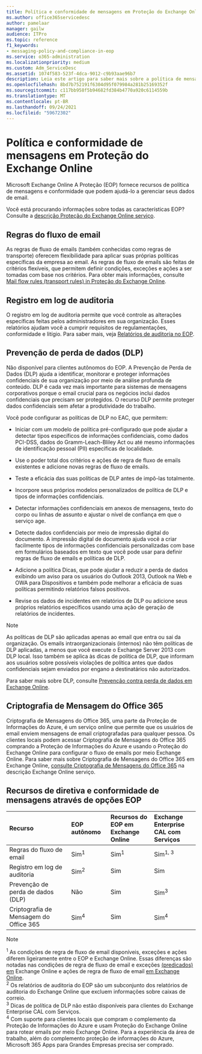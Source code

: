 ```yaml
---
title: Política e conformidade de mensagens em Proteção do Exchange Online
ms.author: office365servicedesc
author: pamelaar
manager: gailw
audience: ITPro
ms.topic: reference
f1_keywords:
- messaging-policy-and-compliance-in-eop
ms.service: o365-administration
ms.localizationpriority: medium
ms.custom: Adm_ServiceDesc
ms.assetid: 1074f583-523f-4dca-9012-c9b93aae96b7
description: Leia este artigo para saber mais sobre a política de mensagens e os recursos de conformidade no Microsoft Exchange Online Protection (EOP).
ms.openlocfilehash: 8bd7b752191f6304d95f079984a281b25169352f
ms.sourcegitcommit: c117bb958f5b94682fd384b4770a920c6114559b
ms.translationtype: MT
ms.contentlocale: pt-BR
ms.lasthandoff: 09/24/2021
ms.locfileid: "59672302"
---
```

# <a name="messaging-policy-and-compliance-in-exchange-online-protection"></a>Política e conformidade de mensagens em Proteção do Exchange Online

Microsoft Exchange Online A Proteção (EOP) fornece recursos de política de mensagens e conformidade que podem ajudá-lo a gerenciar seus dados de email.

Você está procurando informações sobre todas as características EOP? Consulte a [descrição Proteção do Exchange Online serviço](exchange-online-protection-service-description.md).

## <a name="mail-flow-rules"></a>Regras do fluxo de email

As regras de fluxo de emails (também conhecidas como regras de transporte) oferecem flexibilidade para aplicar suas próprias políticas específicas da empresa ao email. As regras de fluxo de emails são feitas de critérios flexíveis, que permitem definir condições, exceções e ações a ser tomadas com base nos critérios. Para obter mais informações, consulte [Mail flow rules (transport rules) in Proteção do Exchange Online](/microsoft-365/security/office-365-security/mail-flow-rules-transport-rules-0).

## <a name="audit-logging"></a>Registro em log de auditoria

O registro em log de auditoria permite que você controle as alterações específicas feitas pelos administradores em sua organização. Esses relatórios ajudam você a cumprir requisitos de regulamentações, conformidade e litígio. Para saber mais, veja [Relatórios de auditoria no EOP](/microsoft-365/security/office-365-security/auditing-reports-in-eop).

## <a name="data-loss-prevention-dlp"></a>Prevenção de perda de dados (DLP)

Não disponível para clientes autônomos do EOP. A Prevenção de Perda de Dados (DLP) ajuda a identificar, monitorar e proteger informações confidenciais de sua organização por meio de análise profunda de conteúdo. DLP é cada vez mais importante para sistemas de mensagens corporativos porque o email crucial para os negócios inclui dados confidenciais que precisam ser protegidos. O recurso DLP permite proteger dados confidenciais sem afetar a produtividade do trabalho.

Você pode configurar as políticas de DLP no EAC, que permitem:

- Iniciar com um modelo de política pré-configurado que pode ajudar a detectar tipos específicos de informações confidenciais, como dados PCI-DSS, dados do Gramm-Leach-Bliley Act ou até mesmo informações de identificação pessoal (PII) específicas de localidade.

- Use o poder total dos critérios e ações de regra de fluxo de emails existentes e adicione novas regras de fluxo de emails.

- Teste a eficácia das suas políticas de DLP antes de impô-las totalmente.

- Incorpore seus próprios modelos personalizados de política de DLP e tipos de informações confidenciais.

- Detectar informações confidenciais em anexos de mensagens, texto do corpo ou linhas de assunto e ajustar o nível de confiança em que o serviço age.

- Detecte dados confidenciais por meio de impressão digital do documento. A impressão digital de documento ajuda você a criar facilmente tipos de informações confidenciais personalizadas com base em formulários baseados em texto que você pode usar para definir regras de fluxo de emails e políticas de DLP.

- Adicione a política Dicas, que pode ajudar a reduzir a perda de dados exibindo um aviso para os usuários do Outlook 2013, Outlook na Web e OWA para Dispositivos e também pode melhorar a eficácia de suas políticas permitindo relatórios falsos positivos.

- Revise os dados de incidentes em relatórios de DLP ou adicione seus próprios relatórios específicos usando uma ação de geração de relatórios de incidentes.

> [!NOTE]
> As políticas de DLP são aplicadas apenas ao email que entra ou sai da organização. Os emails intraorganizacionais (internos) não têm políticas de DLP aplicadas, a menos que você execute o Exchange Server 2013 com DLP local. Isso também se aplica às dicas de política de DLP, que informam aos usuários sobre possíveis violações de política antes que dados confidenciais sejam enviados por engano a destinatários não autorizados.

Para saber mais sobre DLP, consulte [Prevenção contra perda de dados em Exchange Online](/exchange/security-and-compliance/data-loss-prevention/data-loss-prevention).

## <a name="office-365-message-encryption"></a>Criptografia de Mensagem do Office 365

Criptografia de Mensagens do Office 365, uma parte da Proteção de Informações do Azure, é um serviço online que permite que os usuários de email enviem mensagens de email criptografadas para qualquer pessoa. Os clientes locais podem acessar Criptografia de Mensagens do Office 365 comprando a Proteção de Informações do Azure e usando o Proteção do Exchange Online para configurar o fluxo de emails por meio Exchange Online. Para saber mais sobre Criptografia de Mensagens do Office 365 em Exchange Online, [consulte Criptografia de Mensagens do Office 365](../exchange-online-service-description/message-policy-and-compliance.md#office-365-message-encryption) na descrição Exchange Online serviço.

## <a name="messaging-policy-and-compliance-features-across-eop-options"></a>Recursos de diretiva e conformidade de mensagens através de opções EOP

| Recurso | EOP autônomo | Recursos do EOP em <br/> Exchange Online | Exchange Enterprise <br/> CAL com Serviços |
|:-----|:-----|:-----|:-----|
|Regras do fluxo de email|Sim<sup>1</sup>|Sim<sup>1</sup>|Sim<sup>1, 3</sup>|
|Registro em log de auditoria|Sim<sup>2</sup>|Sim|Sim|
|Prevenção de perda de dados (DLP)|Não|Sim|Sim<sup>3</sup>|
|Criptografia de Mensagem do Office 365|Sim<sup>4</sup>|Sim|Sim<sup>4</sup>|

> [!NOTE]
> <sup>1</sup> As condições de regra de fluxo de email disponíveis, exceções e ações diferem ligeiramente entre o EOP e Exchange Online. Essas diferenças são notadas nas condições de regra de fluxo de email e exceções [(predicados) em](/Exchange/security-and-compliance/mail-flow-rules/conditions-and-exceptions) Exchange Online e ações de regra de fluxo de email [em Exchange Online](/Exchange/security-and-compliance/mail-flow-rules/mail-flow-rule-actions). <br/>
> <sup>2</sup> Os relatórios de auditoria do EOP são um subconjunto dos relatórios de auditoria do Exchange Online que excluem informações sobre caixas de correio.<br/>
> <sup>3</sup> Dicas de política de DLP não estão disponíveis para clientes do Exchange Enterprise CAL com Serviços.<br/>
> <sup>4</sup> Com suporte para clientes locais que compram o complemento da Proteção de Informações do Azure e usam Proteção do Exchange Online para rotear emails por meio Exchange Online. Para a experiência da área de trabalho, além do complemento proteção de informações do Azure, Microsoft 365 Apps para Grandes Empresas precisa ser comprado. <br/>